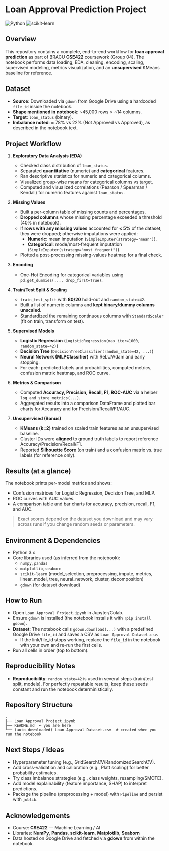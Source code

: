 # Loan Approval Prediction Project

![Python](https://img.shields.io/badge/Python-3.x-blue)
![scikit-learn](https://img.shields.io/badge/scikit--learn-ML-orange)

## Overview
This repository contains a complete, end-to-end workflow for **loan approval prediction** as part of BRACU **CSE422** coursework (Group 04). The notebook performs data loading, EDA, cleaning, encoding, scaling, supervised modeling, metrics visualization, and an **unsupervised** KMeans baseline for reference.

## Dataset
- **Source**: Downloaded via `gdown` from Google Drive using a hardcoded `file_id` inside the notebook.
- **Shape mentioned in notebook**: ~45,000 rows × ~14 columns.
- **Target**: `loan_status` (binary).
- **Imbalance noted**: ≈ 78% vs 22% (Not Approved vs Approved), as described in the notebook text.

## Project Workflow

1) **Exploratory Data Analysis (EDA)**
   - Checked class distribution of `loan_status`.
   - Separated **quantitative** (numeric) and **categorical** features.
   - Ran descriptive statistics for numeric and categorical columns.
   - Visualized group-wise means for categorical columns vs target.
   - Computed and visualized correlations (Pearson / Spearman / Kendall) for numeric features against `loan_status`.

2) **Missing Values**
   - Built a per-column table of missing counts and percentages.
   - **Dropped columns** whose missing percentage exceeded a threshold (40% in notebook).
   - If **rows with any missing values** accounted for **< 5%** of the dataset, they were dropped; otherwise imputations were applied:
     - **Numeric**: mean imputation (`SimpleImputer(strategy="mean")`).
     - **Categorical**: mode/most-frequent imputation (`SimpleImputer(strategy="most_frequent")`).
   - Plotted a post-processing missing-values heatmap for a final check.

3) **Encoding**
   - One-Hot Encoding for categorical variables using `pd.get_dummies(..., drop_first=True)`. 

4) **Train/Test Split & Scaling**
   - `train_test_split` with **80/20** hold-out and `random_state=42`.
   - Built a list of numeric columns and **kept binary/dummy columns unscaled**.
   - Standardized the remaining continuous columns with `StandardScaler` (fit on train, transform on test).

5) **Supervised Models**
   - **Logistic Regression** (`LogisticRegression(max_iter=1000, random_state=42)`)
   - **Decision Tree** (`DecisionTreeClassifier(random_state=42, ...)`)
   - **Neural Network (MLPClassifier)** with ReLU/Adam and early stopping.
   - For each: predicted labels and probabilities, computed metrics, confusion matrix heatmap, and ROC curve.

6) **Metrics & Comparison**
   - Computed **Accuracy, Precision, Recall, F1, ROC-AUC** via a helper `log_and_store_metrics(...)`.
   - Aggregated results into a comparison DataFrame and plotted bar charts for Accuracy and for Precision/Recall/F1/AUC.

7) **Unsupervised (Bonus)**
   - **KMeans (k=2)** trained on scaled train features as an unsupervised baseline.
   - Cluster IDs were **aligned** to ground truth labels to report reference Accuracy/Precision/Recall/F1.
   - Reported **Silhouette Score** (on train) and a confusion matrix vs. true labels (for reference only).


## Results (at a glance)

The notebook prints per-model metrics and shows:
- Confusion matrices for Logistic Regression, Decision Tree, and MLP.
- ROC curves with AUC values.
- A comparison table and bar charts for accuracy, precision, recall, F1, and AUC.
> Exact scores depend on the dataset you download and may vary across runs if you change random seeds or parameters.


## Environment & Dependencies

- Python 3.x
- Core libraries used (as inferred from the notebook):
  - `numpy`, `pandas`
  - `matplotlib`, `seaborn`
  - `scikit-learn` (model_selection, preprocessing, impute, metrics, linear_model, tree, neural_network, cluster, decomposition)
  - `gdown` (for dataset download)


## How to Run

- Open `Loan Approval Project.ipynb` in Jupyter/Colab.
- Ensure `gdown` is installed (the notebook installs it with `!pip install gdown`).
- **Dataset**: The notebook calls `gdown.download(...)` with a predefined Google Drive `file_id` and saves a CSV as `Loan Approval Dataset.csv`.
  - If the link/file_id stops working, replace the `file_id` in the notebook with your own and re-run the first cells.
- Run all cells in order (top to bottom).


## Reproducibility Notes

- **Reproducibility**: `random_state=42` is used in several steps (train/test split, models). For perfectly repeatable results, keep these seeds constant and run the notebook deterministically.


## Repository Structure

```
.
├── Loan Approval Project.ipynb
├── README.md  ← you are here
└── (auto-downloaded) Loan Approval Dataset.csv  # created when you run the notebook
```


## Next Steps / Ideas

- Hyperparameter tuning (e.g., GridSearchCV/RandomizedSearchCV).
- Add cross-validation and calibration (e.g., Platt scaling) for better probability estimates.
- Try class imbalance strategies (e.g., class weights, resampling/SMOTE).
- Add model explainability (feature importance, SHAP) to interpret predictions.
- Package the pipeline (preprocessing + model) with `Pipeline` and persist with `joblib`.


## Acknowledgements
- Course: **CSE422** — Machine Learning / AI
- Libraries: **NumPy**, **Pandas**, **scikit-learn**, **Matplotlib**, **Seaborn**
- Data hosted on Google Drive and fetched via **gdown** from within the notebook.
